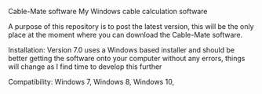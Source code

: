 Cable-Mate software
My Windows cable calculation software

A purpose of this repository is to post the latest version, this will be the only place at the moment where you can download the Cable-Mate software.

Installation:
 Version 7.0 uses a Windows based installer and should be better getting the software onto your computer without any errors, things will change as I find time to develop this further

Compatibility:
Windows 7, Windows 8,  Windows 10, 
